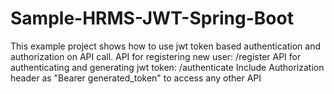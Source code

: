 # Sample-HRMS-JWT-Spring-Boot

This example project shows how to use jwt token based authentication and authorization on API call. 
API for registering new user: /register
API for authenticating and generating jwt token: /authenticate
Include Authorization header as "Bearer generated_token" to access any other API
